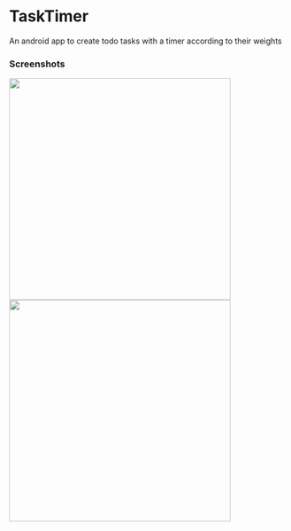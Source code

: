 # TaskTimer
An android app to create todo tasks with a timer according to their weights

### Screenshots
<p float="left">
  <img src="https://i.imgur.com/AAP0I1y.jpg" width="400" />
  <img src="https://i.imgur.com/Lbl0Jt1.jpg" width="400" /> 
</p>
